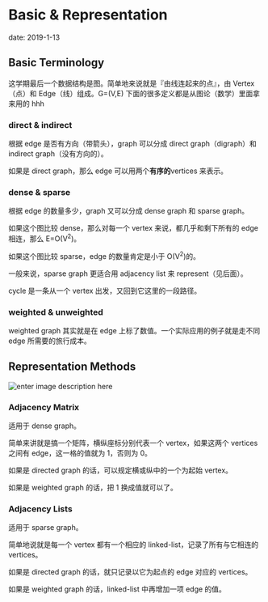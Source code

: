 # Basic & Representation

date: 2019-1-13

## Basic Terminology

这学期最后一个数据结构是图。简单地来说就是『由线连起来的点』，由 Vertex（点）和 Edge（线）组成。G=(V,E)
下面的很多定义都是从图论（数学）里面拿来用的 hhh

### direct & indirect

根据 edge 是否有方向（带箭头），graph 可以分成 direct graph（digraph）和 indirect graph（没有方向的）。

如果是 direct graph，那么 edge 可以用两个**有序的**vertices 来表示。

### dense & sparse

根据 edge 的数量多少，graph 又可以分成 dense graph 和 sparse graph。

如果这个图比较 dense，那么对每一个 vertex 来说，都几乎和剩下所有的 edge 相连，那么 E=O(V<sup>2</sup>)。

如果这个图比较 sparse，edge 的数量肯定是小于 O(V<sup>2</sup>)的。

一般来说，sparse graph 更适合用 adjacency list 来 represent（见后面）。

cycle 是一条从一个 vertex 出发，又回到它这里的一段路径。

### weighted & unweighted

weighted graph 其实就是在 edge 上标了数值。一个实际应用的例子就是走不同 edge 所需要的旅行成本。

## Representation Methods

![enter image description here](https://i.loli.net/2019/01/14/5c3b845879e26.png)

### Adjacency Matrix

适用于 dense graph。

简单来讲就是搞一个矩阵，横纵座标分别代表一个 vertex，如果这两个 vertices 之间有 edge，这一格的值就为 1，否则为 0。

如果是 directed graph 的话，可以规定横或纵中的一个为起始 vertex。

如果是 weighted graph 的话，把 1 换成值就可以了。

### Adjacency Lists

适用于 sparse graph。

简单地说就是每一个 vertex 都有一个相应的 linked-list，记录了所有与它相连的 vertices。

如果是 directed graph 的话，就只记录以它为起点的 edge 对应的 vertices。

如果是 weighted graph 的话，linked-list 中再增加一项 edge 的值。
